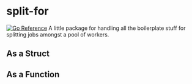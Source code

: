 # split-for
[![Go Reference](https://pkg.go.dev/badge/badge/github.com/tannerhat/split-for.svg)](https://pkg.go.dev/github.com/tannerhat/split-for)
A little package for handling all the boilerplate stuff for splitting jobs amongst a pool of workers.
## As a Struct
## As a Function